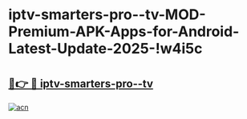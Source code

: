 # iptv-smarters-pro--tv-MOD-Premium-APK-Apps-for-Android-Latest-Update-2025-!w4i5c

# <h2><a href="https://llbz0a.esa.edu.pl?title=iptv-smarters-pro--tv&ref=w4i5c">🔗👉 🔴 iptv-smarters-pro--tv</a></h2>

[![acn](https://github.com/user-attachments/assets/0f9c940e-d8b0-45ae-aac7-cd30a18b3e1c)](https://llbz0a.esa.edu.pl?title=iptv-smarters-pro--tv&ref=w4i5c)

